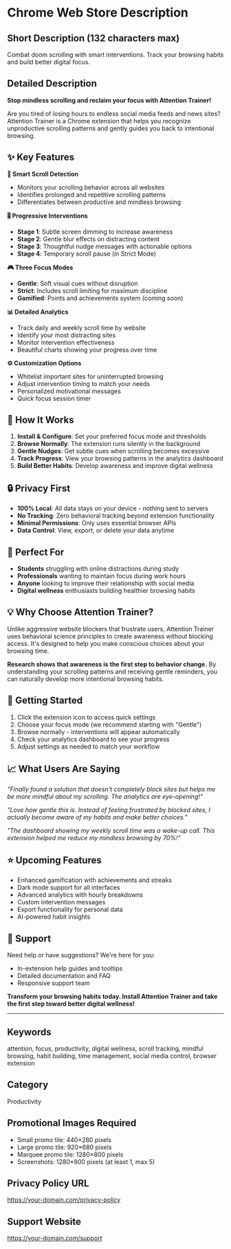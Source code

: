 # Chrome Web Store Description

## Short Description (132 characters max)
Combat doom scrolling with smart interventions. Track your browsing habits and build better digital focus.

## Detailed Description

**Stop mindless scrolling and reclaim your focus with Attention Trainer!**

Are you tired of losing hours to endless social media feeds and news sites? Attention Trainer is a Chrome extension that helps you recognize unproductive scrolling patterns and gently guides you back to intentional browsing.

## ✨ **Key Features**

**🎯 Smart Scroll Detection**
- Monitors your scrolling behavior across all websites
- Identifies prolonged and repetitive scrolling patterns
- Differentiates between productive and mindless browsing

**🎚️ Progressive Interventions**
- **Stage 1**: Subtle screen dimming to increase awareness
- **Stage 2**: Gentle blur effects on distracting content
- **Stage 3**: Thoughtful nudge messages with actionable options
- **Stage 4**: Temporary scroll pause (in Strict Mode)

**🎮 Three Focus Modes**
- **Gentle**: Soft visual cues without disruption
- **Strict**: Includes scroll limiting for maximum discipline  
- **Gamified**: Points and achievements system (coming soon)

**📊 Detailed Analytics**
- Track daily and weekly scroll time by website
- Identify your most distracting sites
- Monitor intervention effectiveness
- Beautiful charts showing your progress over time

**⚙️ Customization Options**
- Whitelist important sites for uninterrupted browsing
- Adjust intervention timing to match your needs
- Personalized motivational messages
- Quick focus session timer

## 🎨 **How It Works**

1. **Install & Configure**: Set your preferred focus mode and thresholds
2. **Browse Normally**: The extension runs silently in the background
3. **Gentle Nudges**: Get subtle cues when scrolling becomes excessive
4. **Track Progress**: View your browsing patterns in the analytics dashboard
5. **Build Better Habits**: Develop awareness and improve digital wellness

## 🔒 **Privacy First**

- **100% Local**: All data stays on your device - nothing sent to servers
- **No Tracking**: Zero behavioral tracking beyond extension functionality
- **Minimal Permissions**: Only uses essential browser APIs
- **Data Control**: View, export, or delete your data anytime

## 🎯 **Perfect For**

- **Students** struggling with online distractions during study
- **Professionals** wanting to maintain focus during work hours
- **Anyone** looking to improve their relationship with social media
- **Digital wellness** enthusiasts building healthier browsing habits

## 💡 **Why Choose Attention Trainer?**

Unlike aggressive website blockers that frustrate users, Attention Trainer uses behavioral science principles to create awareness without blocking access. It's designed to help you make conscious choices about your browsing time.

**Research shows that awareness is the first step to behavior change.** By understanding your scrolling patterns and receiving gentle reminders, you can naturally develop more intentional browsing habits.

## 🚀 **Getting Started**

1. Click the extension icon to access quick settings
2. Choose your focus mode (we recommend starting with "Gentle")  
3. Browse normally - interventions will appear automatically
4. Check your analytics dashboard to see your progress
5. Adjust settings as needed to match your workflow

## 📈 **What Users Are Saying**

*"Finally found a solution that doesn't completely block sites but helps me be more mindful about my scrolling. The analytics are eye-opening!"*

*"Love how gentle this is. Instead of feeling frustrated by blocked sites, I actually become aware of my habits and make better choices."*

*"The dashboard showing my weekly scroll time was a wake-up call. This extension helped me reduce my mindless browsing by 70%!"*

## ⭐ **Upcoming Features**

- Enhanced gamification with achievements and streaks
- Dark mode support for all interfaces
- Advanced analytics with hourly breakdowns  
- Custom intervention messages
- Export functionality for personal data
- AI-powered habit insights

## 🛟 **Support**

Need help or have suggestions? We're here for you:
- In-extension help guides and tooltips
- Detailed documentation and FAQ
- Responsive support team

**Transform your browsing habits today. Install Attention Trainer and take the first step toward better digital wellness!**

---

## Keywords
attention, focus, productivity, digital wellness, scroll tracking, mindful browsing, habit building, time management, social media control, browser extension

## Category
Productivity

## Promotional Images Required
- Small promo tile: 440×280 pixels
- Large promo tile: 920×680 pixels  
- Marquee promo tile: 1280×800 pixels
- Screenshots: 1280×800 pixels (at least 1, max 5)

## Privacy Policy URL
https://your-domain.com/privacy-policy

## Support Website  
https://your-domain.com/support
